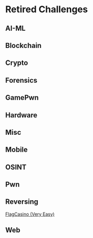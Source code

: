 # Retired Challenges

## AI-ML
## Blockchain
## Crypto
## Forensics
## GamePwn
## Hardware
## Misc
## Mobile
## OSINT
## Pwn
## Reversing
[FlagCasino (Very Easy)](https://github.com/Welshie-Sec/HackTheBox/blob/master/Retired%20Challenges/Reversing/FlagCasino/FlagCasino.md)
## Web
